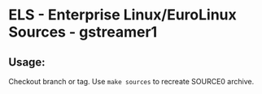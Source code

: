 # ELS - Enterprise Linux/EuroLinux Sources - gstreamer1
 
## Usage:
  Checkout branch or tag. Use `make sources` to recreate  SOURCE0 archive.
